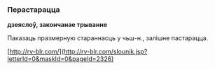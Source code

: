 ### Перастарацца
**дзеяслоў, закончанае трыванне**

Паказаць празмерную стараннасць у чьш-н., залішне пастарацца.

<a rel="author">[http://rv-blr.com/](http://rv-blr.com/slounik.jsp?letterId=0&maskId=0&pageId=2326)</a>

